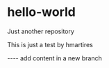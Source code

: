 # hello-world
Just another repository

This is just a test 
by hmartires

---- add content in a new branch
